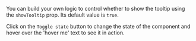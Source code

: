 You can build your own logic to control whether to show the tooltip using the `showTooltip` prop. Its default value is `true`.

Click on the `Toggle state` button to change the state of the component and hover over the 'hover me' text to see it in action.